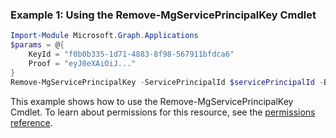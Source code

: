 ### Example 1: Using the Remove-MgServicePrincipalKey Cmdlet
```powershell
Import-Module Microsoft.Graph.Applications
$params = @{
	KeyId = "f0b0b335-1d71-4883-8f98-567911bfdca6"
	Proof = "eyJ0eXAiOiJ..."
}
Remove-MgServicePrincipalKey -ServicePrincipalId $servicePrincipalId -BodyParameter $params
```
This example shows how to use the Remove-MgServicePrincipalKey Cmdlet.
To learn about permissions for this resource, see the [permissions reference](/graph/permissions-reference).
